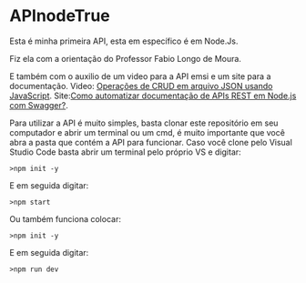 # APInodeTrue

Esta é minha primeira API, esta em específico é em Node.Js.

Fiz ela com a orientação do Professor Fabio Longo de Moura.

E também com o auxilio de um video para a API emsi e um site para a documentação.
Video: [Operações de CRUD em arquivo JSON usando JavaScript](https://www.youtube.com/watch?v=M7uMuGIlA98).
Site:[Como automatizar documentação de APIs REST em Node.js com Swagger?](https://www.letscode.com.br/blog/como-automatizar-documentacao-de-apis-rest-em-nodejs-com-swagger).

Para utilizar a API é muito simples, basta clonar este repositório em seu computador e abrir um terminal ou um cmd, é muito importante que você abra a pasta que contém a API para funcionar.
Caso você clone pelo Visual Studio Code basta abrir um terminal pelo próprio VS e digitar:
```
>npm init -y
```
E em seguida digitar:
```
>npm start
```

Ou também funciona colocar:

```
>npm init -y
```
E em seguida digitar:
```
>npm run dev
```